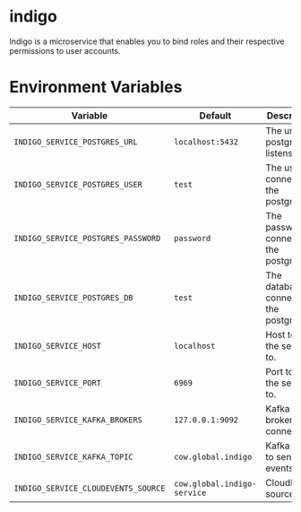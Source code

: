 # indigo

Indigo is a microservice that enables you to bind roles and their respective permissions to user accounts.

# Environment Variables

| Variable | Default | Description |
| -------- | ------- | ----------- |
| `INDIGO_SERVICE_POSTGRES_URL` | `localhost:5432` | The url the postgres listens to. |
| `INDIGO_SERVICE_POSTGRES_USER` | `test` | The user to connect to the postgres. |
| `INDIGO_SERVICE_POSTGRES_PASSWORD` | `password` | The password to connect to the postgres. |
| `INDIGO_SERVICE_POSTGRES_DB` | `test` | The database to connect to the postgres. |
| `INDIGO_SERVICE_HOST` | `localhost` | Host to bind the service to. |
| `INDIGO_SERVICE_PORT` | `6969` | Port to bind the service to. |
| `INDIGO_SERVICE_KAFKA_BROKERS` | `127.0.0.1:9092` | Kafka brokers to connect to. |
| `INDIGO_SERVICE_KAFKA_TOPIC` | `cow.global.indigo` | Kafka topic to send events to. |
| `INDIGO_SERVICE_CLOUDEVENTS_SOURCE` | `cow.global.indigo-service` | CloudEvents source uri. |